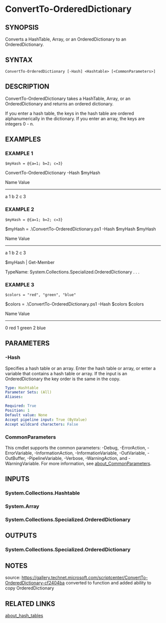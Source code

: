 ﻿---
external help file: PoshFunctions-help.xml
Module Name: poshfunctions
online version:
schema: 2.0.0
---

# ConvertTo-OrderedDictionary

## SYNOPSIS
Converts a HashTable, Array, or an OrderedDictionary to an OrderedDictionary.

## SYNTAX

```
ConvertTo-OrderedDictionary [-Hash] <Hashtable> [<CommonParameters>]
```

## DESCRIPTION
ConvertTo-OrderedDictionary takes a HashTable, Array, or an OrderedDictionary
and returns an ordered dictionary.

If you enter a hash table, the keys in the hash table are ordered
alphanumerically in the dictionary.
If you enter an array, the keys
are integers 0 - n.

## EXAMPLES

### EXAMPLE 1
```
$myHash = @{a=1; b=2; c=3}
```

ConvertTo-OrderedDictionary -Hash $myHash

Name                           Value
----                           -----
a                              1
b                              2
c                              3

### EXAMPLE 2
```
$myHash = @{a=1; b=2; c=3}
```

$myHash = .\ConvertTo-OrderedDictionary.ps1 -Hash $myHash
$myHash

Name                           Value
----                           -----
a                              1
b                              2
c                              3

$myHash | Get-Member

TypeName: System.Collections.Specialized.OrderedDictionary
.
. .

### EXAMPLE 3
```
$colors = "red", "green", "blue"
```

$colors = .\ConvertTo-OrderedDictionary.ps1 -Hash $colors
$colors

Name                           Value
----                           -----
0                              red
1                              green
2                              blue

## PARAMETERS

### -Hash
Specifies a hash table or an array.
Enter the hash table or array,
or enter a variable that contains a hash table or array.
If the input
is an OrderedDictionary the key order is the same in the copy.

```yaml
Type: Hashtable
Parameter Sets: (All)
Aliases:

Required: True
Position: 1
Default value: None
Accept pipeline input: True (ByValue)
Accept wildcard characters: False
```

### CommonParameters
This cmdlet supports the common parameters: -Debug, -ErrorAction, -ErrorVariable, -InformationAction, -InformationVariable, -OutVariable, -OutBuffer, -PipelineVariable, -Verbose, -WarningAction, and -WarningVariable. For more information, see [about_CommonParameters](http://go.microsoft.com/fwlink/?LinkID=113216).

## INPUTS

### System.Collections.Hashtable
### System.Array
### System.Collections.Specialized.OrderedDictionary
## OUTPUTS

### System.Collections.Specialized.OrderedDictionary
## NOTES
source: https://gallery.technet.microsoft.com/scriptcenter/ConvertTo-OrderedDictionary-cf2404ba
converted to function and added ability to copy OrderedDictionary

## RELATED LINKS

[about_hash_tables]()

